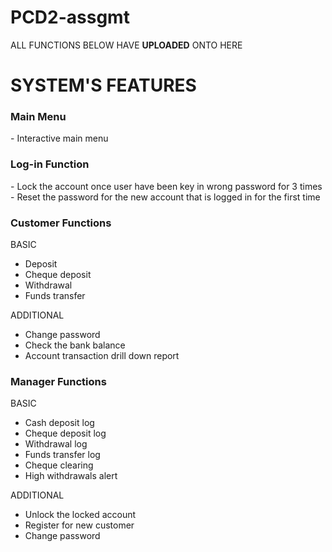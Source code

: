 # PCD2-assgmt
ALL FUNCTIONS BELOW HAVE <strong>UPLOADED</strong> ONTO HERE
<h1>SYSTEM'S FEATURES</h1>

<h3><strong>Main Menu</strong></h3>
- Interactive main menu

<h3><strong>Log-in Function</strong></h3>
- Lock the account once user have been key in wrong password for 3 times
- Reset the password for the new account that is logged in for the first time

<h3><strong>Customer Functions</strong></h3>

BASIC

- Deposit
- Cheque deposit
- Withdrawal
- Funds transfer

ADDITIONAL
- Change password
- Check the bank balance
- Account transaction drill down report

<h3><strong>Manager Functions</strong></h3>

BASIC

- Cash deposit log
- Cheque deposit log
- Withdrawal log
- Funds transfer log
- Cheque clearing
- High withdrawals alert

ADDITIONAL
- Unlock the locked account
- Register for new customer
- Change password
